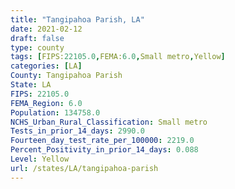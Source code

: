 ```yaml
---
title: "Tangipahoa Parish, LA"
date: 2021-02-12
draft: false
type: county
tags: [FIPS:22105.0,FEMA:6.0,Small metro,Yellow]
categories: [LA]
County: Tangipahoa Parish
State: LA
FIPS: 22105.0
FEMA_Region: 6.0
Population: 134758.0
NCHS_Urban_Rural_Classification: Small metro
Tests_in_prior_14_days: 2990.0
Fourteen_day_test_rate_per_100000: 2219.0
Percent_Positivity_in_prior_14_days: 0.088
Level: Yellow
url: /states/LA/tangipahoa-parish
---
```



